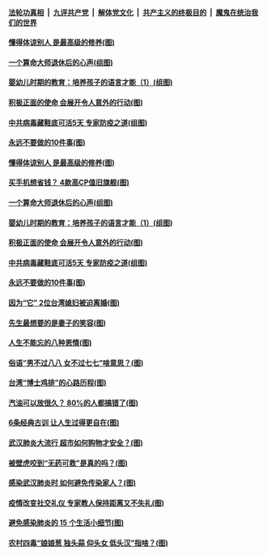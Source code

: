 ####  [法轮功真相](../../../../basic/blob/master/README.md?t=04180901) &nbsp;|&nbsp; [九评共产党](../../../../9ping.md/blob/master/README.md?t=04180901) &nbsp;|&nbsp; [解体党文化](../../../../jtdwh.md/blob/master/README.md?t=04180901)  &nbsp;|&nbsp; [共产主义的终极目的](../../../../gczydzjmd.md/blob/master/README.md?t=04180901) &nbsp;|&nbsp; [魔鬼在统治我们的世界](../../../../mgztzwmdsj.md/blob/master/README.md?t=04180901) 

#### [懂得体谅别人 是最高级的修养(图)](../pages/p8/930050.md?t=04180901) 

#### [一个算命大师退休后的心声(组图)](../pages/p8/930127.md?t=04180901) 

#### [婴幼儿时期的教育：培养孩子的语言才能（1）(组图)](../pages/p8/930058.md?t=04180901) 

#### [积极正面的使命 会展开令人意外的行动(图)](../pages/p8/929991.md?t=04180901) 

#### [中共病毒藏鞋底可活5天 专家防疫之道(组图)](../pages/p8/929826.md?t=04180901) 

#### [永远不要做的10件事(图)](../pages/p8/929214.md?t=04180901) 

#### [懂得体谅别人 是最高级的修养(图)](../pages/p8/930050.md?t=04180901) 

#### [买手机想省钱？ 4款高CP值旧旗舰(图)](../pages/p8/930111.md?t=04180901) 

#### [一个算命大师退休后的心声(组图)](../pages/p8/930127.md?t=04180901) 

#### [婴幼儿时期的教育：培养孩子的语言才能（1）(组图)](../pages/p8/930058.md?t=04180901) 

#### [积极正面的使命 会展开令人意外的行动(图)](../pages/p8/929991.md?t=04180901) 

#### [中共病毒藏鞋底可活5天 专家防疫之道(组图)](../pages/p8/929826.md?t=04180901) 

#### [永远不要做的10件事(图)](../pages/p8/929214.md?t=04180901) 

#### [因为“它” 2位台湾媳妇被迫离婚(图)](../pages/p8/929771.md?t=04180901) 

#### [先生最想要的是妻子的笑容(图)](../pages/p8/929887.md?t=04180901) 

#### [人生不能忘的八种恩情(图)](../pages/p8/929240.md?t=04180901) 

#### [俗语“男不过八八 女不过七七”啥意思？(图)](../pages/p8/929789.md?t=04180901) 

#### [台湾“博士鸡排”的心路历程(图)](../pages/p8/929332.md?t=04180901) 

#### [汽油可以放很久？ 80%的人都搞错了(图)](../pages/p8/929697.md?t=04180901) 

#### [6条经典古训 让人生过得更自在(图)](../pages/p8/929196.md?t=04180901) 

#### [武汉肺炎大流行 超市如何购物才安全？(图)](../pages/p8/929743.md?t=04180901) 

#### [被壁虎咬到“无药可救”是真的吗？(图)](../pages/p8/929619.md?t=04180901) 

#### [感染武汉肺炎时 如何避免传染家人？(图)](../pages/p8/929542.md?t=04180901) 

#### [疫情改变社交礼仪 专家教人保持距离又不失礼(图)](../pages/p8/929673.md?t=04180901) 

#### [避免感染肺炎的 15 个生活小细节(图)](../pages/p8/929540.md?t=04180901) 

#### [农村四毒“娘娘葱 独头蒜 仰头女 低头汉”指啥？(图)](../pages/p8/929621.md?t=04180901) 

